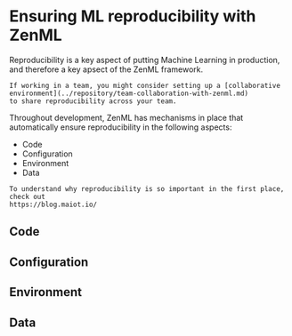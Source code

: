 # Ensuring ML reproducibility with ZenML
Reproducibility is a key aspect of putting Machine Learning in production, and therefore a key apsect 
of the ZenML framework. 

```{hint}
If working in a team, you might consider setting up a [collaborative environment](../repository/team-collaboration-with-zenml.md)  
to share reproducibility across your team.
```

Throughout development, ZenML has mechanisms in place that automatically ensure reproducibility in the following aspects:

* Code
* Configuration
* Environment
* Data

```{hint}
To understand why reproducibility is so important in the first place, check out 
https://blog.maiot.io/
```

## Code

## Configuration

## Environment

## Data